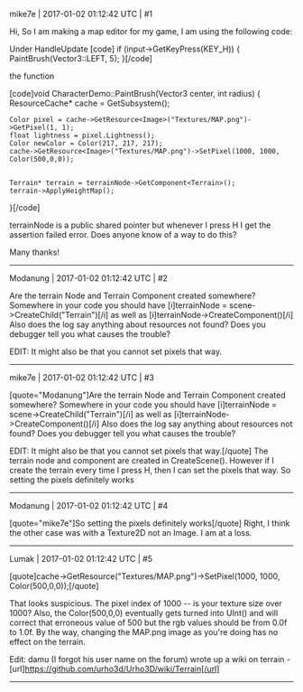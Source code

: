 mike7e | 2017-01-02 01:12:42 UTC | #1

Hi,
So I am making a map editor for my game, I am using the following code:

Under HandleUpdate
[code]
	if (input->GetKeyPress(KEY_H)) {
		PaintBrush(Vector3::LEFT, 5);
	}[/code]

the function

[code]void CharacterDemo::PaintBrush(Vector3 center, int radius) {
	ResourceCache* cache = GetSubsystem<ResourceCache>();

	Color pixel = cache->GetResource<Image>("Textures/MAP.png")->GetPixel(1, 1);
	float lightness = pixel.Lightness();
	Color newColor = Color(217, 217, 217);
	cache->GetResource<Image>("Textures/MAP.png")->SetPixel(1000, 1000, Color(500,0,0));

	
	Terrain* terrain = terrainNode->GetComponent<Terrain>();
	terrain->ApplyHeightMap();
	
}[/code]

terrainNode is a public shared pointer
but whenever I press H I get the assertion failed error.
Does anyone know of a way to do this?

Many thanks!

-------------------------

Modanung | 2017-01-02 01:12:42 UTC | #2

Are the terrain Node and Terrain Component created somewhere? Somewhere in your code you should have [i]terrainNode = scene->CreateChild("Terrain")[/i] as well as [i]terrainNode->CreateComponent<Terrain>()[/i]
Also does the log say anything about resources not found? Does you debugger tell you what causes the trouble?

EDIT: It might also be that you cannot set pixels that way.

-------------------------

mike7e | 2017-01-02 01:12:42 UTC | #3

[quote="Modanung"]Are the terrain Node and Terrain Component created somewhere? Somewhere in your code you should have [i]terrainNode = scene->CreateChild("Terrain")[/i] as well as [i]terrainNode->CreateComponent<Terrain>()[/i]
Also does the log say anything about resources not found? Does you debugger tell you what causes the trouble?

EDIT: It might also be that you cannot set pixels that way.[/quote]
The terrain node and component are created in CreateScene(). However if I create the terrain every time I press H, then I can set the pixels that way. So setting the pixels definitely works

-------------------------

Modanung | 2017-01-02 01:12:42 UTC | #4

[quote="mike7e"]So setting the pixels definitely works[/quote]
Right, I think the other case was with a Texture2D not an Image. I am at a loss.

-------------------------

Lumak | 2017-01-02 01:12:42 UTC | #5

[quote]cache->GetResource<Image>("Textures/MAP.png")->SetPixel(1000, 1000, Color(500,0,0));[/quote]

That looks suspicious. The pixel index of 1000 -- is your texture size over 1000? Also,  the Color(500,0,0) eventually gets turned into UInt() and will correct that erroneous value of 500 but the rgb values should be from 0.0f to 1.0f.
By the way, changing the MAP.png image as you're doing has no effect on the terrain.

Edit: damu (I forgot his user name on the forum) wrote up a wiki on terrain - [url]https://github.com/urho3d/Urho3D/wiki/Terrain[/url]

-------------------------

